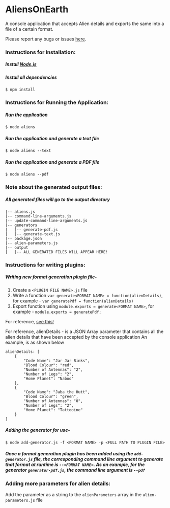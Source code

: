 # AliensOnEarth
A console application that accepts Alien details and exports the same into a file of a certain format. 

Please report any bugs or issues [here](https://github.com/kishore-narendran/AliensOnEarth/issues).

### Instructions for Installation:
##### Install [Node.js](https://nodejs.org/download/)
##### Install all dependencies
    $ npm install


### Instructions for Running the Application:
##### Run the application
    $ node aliens
##### Run the application and generate a text file
    $ node aliens --text
##### Run the application and generate a PDF file
    $ node aliens --pdf


### Note about the generated output files:
##### All generated files will go to the output directory

    |-- aliens.js
    |-- command-line-arguments.js
    |-- update-command-line-arguments.js
    |--	generators
    |	|-- generate-pdf.js
    |	|-- generate-text.js
    |-- package.json
    |-- alien-parameters.js
    |-- output
    |   |-- ALL GENERATED FILES WILL APPEAR HERE!

### Instructions for writing plugins:

##### Writing new format generation plugin file- 

1. Create a `<PLUGIN FILE NAME>.js` file
2. Write a function `var generate<FORMAT NAME> = function(alienDetails)`, for example - `var generatePdf = function(alienDetails)`
2. Export function using `module.exports = generate<FORMAT NAME>`, for example - `module.exports = generatePdf;`

For reference, [see this!](https://github.com/kishore-narendran/AliensOnEarth/blob/master/generators/generate-pdf.js)

For reference,
alienDetails - is a JSON Array parameter that contains all the alien details that have been accepted by the console application
An example, is as shown below

```
alienDetails: [
	{
		"Code Name": "Jar Jar Binks",
		"Blood Colour": "red",
		"Number of Antennas": "2",
		"Number of Legs": "2",
		"Home Planet": "Naboo"
	},
	{
		"Code Name": "Jaba the Hutt",
		"Blood Colour": "green",
		"Number of Antennas": "0",
		"Number of Legs": "2",
		"Home Planet": "Tattooine"
	}
]
```

##### Adding the generator for use- 
	$ node add-generator.js -f <FORMAT NAME> -p <FULL PATH TO PLUGIN FILE>

##### Once a format generation plugin has been added using the `add-generator.js` file, the corresponding command line argument to generate that format at runtime is `--<FORMAT NAME>`. As an example, for the generator `generator-pdf.js`, the command line argument is `--pdf`


### Adding more parameters for alien details:

Add the parameter as a string to the `alienParameters` array in the `alien-parameters.js` file

